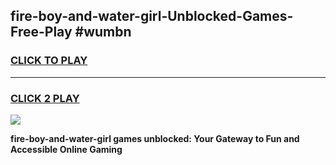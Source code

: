 
## fire-boy-and-water-girl-Unblocked-Games-Free-Play #wumbn
<h3>
<a href="https://us.freeplayer.one?title=fire-boy-and-water-girl&ref=9M">CLICK TO PLAY</a></h3>
<hr>

<h3>
<a href="https://us.freeplayer.one?title=fire-boy-and-water-girl&ref=9M">CLICK 2 PLAY</a>
  
</h3>

<a href="https://us.freeplayer.one?title=fire-boy-and-water-girl&ref=9M"><img src="https://clearcache.store/games.png"></a>


**fire-boy-and-water-girl games unblocked: Your Gateway to Fun and Accessible Online Gaming**
